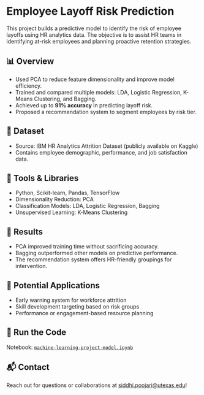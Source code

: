 # Employee Layoff Risk Prediction

This project builds a predictive model to identify the risk of employee layoffs using HR analytics data. The objective is to assist HR teams in identifying at-risk employees and planning proactive retention strategies.

## 📊 Overview
- Used PCA to reduce feature dimensionality and improve model efficiency.
- Trained and compared multiple models: LDA, Logistic Regression, K-Means Clustering, and Bagging.
- Achieved up to **91% accuracy** in predicting layoff risk.
- Proposed a recommendation system to segment employees by risk tier.

## 📁 Dataset
- Source: IBM HR Analytics Attrition Dataset (publicly available on Kaggle)
- Contains employee demographic, performance, and job satisfaction data.

## 🧰 Tools & Libraries
- Python, Scikit-learn, Pandas, TensorFlow
- Dimensionality Reduction: PCA
- Classification Models: LDA, Logistic Regression, Bagging
- Unsupervised Learning: K-Means Clustering

## 🚀 Results
- PCA improved training time without sacrificing accuracy.
- Bagging outperformed other models on predictive performance.
- The recommendation system offers HR-friendly groupings for intervention.

## 🧠 Potential Applications
- Early warning system for workforce attrition
- Skill development targeting based on risk groups
- Performance or engagement-based resource planning

## 📌 Run the Code
Notebook: [`machine-learning-project-model.ipynb`](./machine-learning-project-model.ipynb)

## 📬 Contact
Reach out for questions or collaborations at siddhi.poojari@utexas.edu!
